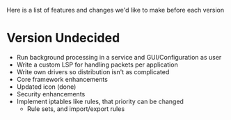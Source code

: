 Here is a list of features and changes we'd like to make before each version

# Version Undecided #

  * Run background processing in a service and GUI/Configuration as user
  * Write a custom LSP for handling packets per application
  * Write own drivers so distribution isn't as complicated
  * Core framework enhancements
  * Updated icon (done)
  * Security enhancements
  * Implement iptables like rules, that priority can be changed
    * Rule sets, and import/export rules